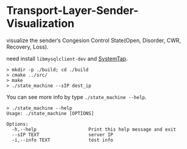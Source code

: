 # Transport-Layer-Sender-Visualization
visualize the sender‘s Congesion Control State(Open, Disorder, CWR, Recovery, Loss).

need install `libmysqlclient-dev` and [SystemTap](https://sourceware.org/systemtap/).

```shell
> mkdir -p ./build; cd ./build
> cmake ../src/
> make
> ./state_machine --sIP dest_ip
```
You can see more info by type `./state_machine --help`.
```shell
> ./state_machine --help
Usage: ./state_machine [OPTIONS]

Options:
  -h,--help                   Print this help message and exit
  --sIP TEXT                  server IP
  -i,--info TEXT              test info